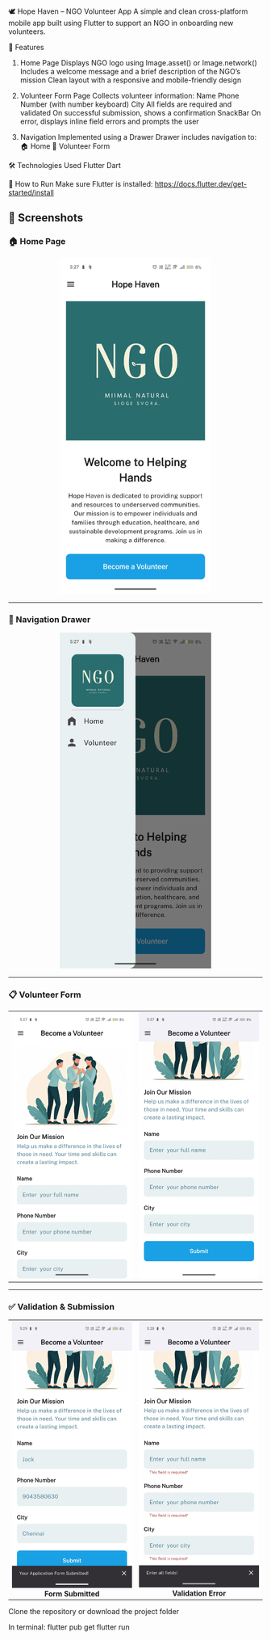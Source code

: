 🕊️ Hope Haven – NGO Volunteer App
A simple and clean cross-platform mobile app built using Flutter to support an NGO in onboarding new volunteers.

📱 Features
1. Home Page
Displays NGO logo using Image.asset() or Image.network()
Includes a welcome message and a brief description of the NGO’s mission
Clean layout with a responsive and mobile-friendly design

2. Volunteer Form Page
Collects volunteer information:
Name
Phone Number (with number keyboard)
City
All fields are required and validated
On successful submission, shows a confirmation SnackBar
On error, displays inline field errors and prompts the user

3. Navigation
Implemented using a Drawer
Drawer includes navigation to:
🏠 Home
👥 Volunteer Form

🛠️ Technologies Used
Flutter
Dart

🚀 How to Run
Make sure Flutter is installed:
https://docs.flutter.dev/get-started/install

## 📸 Screenshots

### 🏠 Home Page

<p align="center">
  <img src="assets/screenshots/HomeScreen.jpg" alt="Home Page" width="300"/>
</p>

---

### 📂 Navigation Drawer

<p align="center">
  <img src="assets/screenshots/NavigationDrawer.jpg" alt="Navigation Drawer" width="300"/>
</p>

---

### 📋 Volunteer Form

<table>
  <tr>
    <td align="center">
      <img src="assets/screenshots/VolunteerScreen1.jpg" alt="Volunteer Form 1" width="250"/><br/>
    </td>
    <td align="center">
      <img src="assets/screenshots/VolunteerScreen2.jpg" alt="Volunteer Form 2" width="250"/><br/>
    </td>
  </tr>
</table>

---

### ✅ Validation & Submission

<table>
  <tr>
    <td align="center">
      <img src="assets/screenshots/FormSubmitted.jpg" alt="Form Submitted" width="250"/><br/>
      <b>Form Submitted</b>
    </td>
    <td align="center">
      <img src="assets/screenshots/FormValidation.jpg" alt="Form Validation" width="250"/><br/>
      <b>Validation Error</b>
    </td>
  </tr>
</table>

Clone the repository or download the project folder

In terminal:
flutter pub get
flutter run
